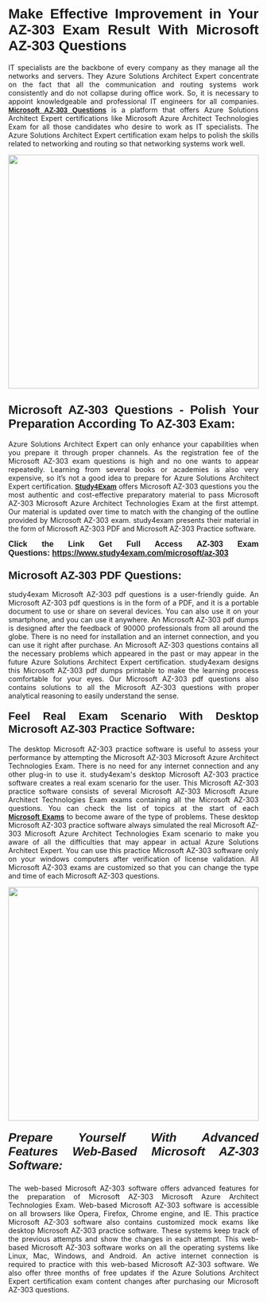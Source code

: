 <h1 style="text-align: justify;"><span style="font-family:Verdana,Geneva,sans-serif;"><strong>Make Effective Improvement in Your AZ-303 Exam Result With Microsoft AZ-303 Questions</strong></span></h1>

<p style="text-align: justify;">IT specialists are the backbone of every company as they manage all the networks and servers. They Azure Solutions Architect Expert concentrate on the fact that all the communication and routing systems work consistently and do not collapse during office work. So, it is necessary to appoint knowledgeable and professional IT engineers for all companies. <a href="https://www.study4exam.com/microsoft/az-303" target="_blank"><span style="font-family:Tahoma,Geneva,sans-serif;"><strong>Microsoft AZ-303 Questions</strong></span></a> is a platform that offers Azure Solutions Architect Expert certifications like Microsoft Azure Architect Technologies Exam for all those candidates who desire to work as IT specialists. The Azure Solutions Architect Expert certification exam helps to polish the skills related to networking and routing so that networking systems work well.</p>

<p style="text-align: justify;"><a href="https://www.study4exam.com/microsoft/az-303" target="_blank"><img alt="" src="https://www.thequestionanswers.com/wp-content/uploads/2022/02/Study4Exam-Cert-Exams-Questions.webp" style="width: 100%; height: 470px;" /></a></p>

<h2 style="text-align: justify;"><span style="font-family:Verdana,Geneva,sans-serif;"><strong><span style="font-size:24px;">Microsoft AZ-303 Questions - Polish Your Preparation According To AZ-303 Exam:</span></strong></span></h2>

<p style="text-align: justify;">Azure Solutions Architect Expert can only enhance your capabilities when you prepare it through proper channels. As the registration fee of the Microsoft AZ-303 exam questions is high and no one wants to appear repeatedly. Learning from several books or academies is also very expensive, so it’s not a good idea to prepare for Azure Solutions Architect Expert certification. <a href="https://www.study4exam.com/" target="_blank"><span style="font-family:Tahoma,Geneva,sans-serif;"><strong>Study4Exam</strong></span></a> offers Microsoft AZ-303 questions you the most authentic and cost-effective preparatory material to pass Microsoft AZ-303 Microsoft Azure Architect Technologies Exam at the first attempt. Our material is updated over time to match with the changing of the outline provided by Microsoft AZ-303 exam. study4exam presents their material in the form of Microsoft AZ-303 PDF and Microsoft AZ-303 Practice software.</p>

<p style="text-align: justify;"><span style="font-size:16px;"><span style="font-family:Verdana,Geneva,sans-serif;"><strong>Click the Link Get Full Access AZ-303 Exam Questions: <a href="https://www.study4exam.com/microsoft/az-303" target="_blank">https://www.study4exam.com/microsoft/az-303</a></strong></span></span></p>

<h3 style="text-align: justify;"><strong><span style="font-size:22px;"><span style="font-family:Verdana,Geneva,sans-serif;">Microsoft AZ-303 PDF Questions:</span></span></strong></h3>

<p style="text-align: justify;">study4exam Microsoft AZ-303 pdf questions is a user-friendly guide. An Microsoft AZ-303 pdf questions is in the form of a PDF, and it is a portable document to use or share on several devices. You can also use it on your smartphone, and you can use it anywhere. An Microsoft AZ-303 pdf dumps is designed after the feedback of 90000 professionals from all around the globe. There is no need for installation and an internet connection, and you can use it right after purchase. An Microsoft AZ-303 questions contains all the necessary problems which appeared in the past or may appear in the future Azure Solutions Architect Expert certification. study4exam designs this Microsoft AZ-303 pdf dumps printable to make the learning process comfortable for your eyes. Our Microsoft AZ-303 pdf questions also contains solutions to all the Microsoft AZ-303 questions with proper analytical reasoning to easily understand the sense.</p>

<h4 style="text-align: justify;"><strong><span style="font-size:22px;"><span style="font-family:Verdana,Geneva,sans-serif;">Feel Real Exam Scenario With Desktop Microsoft AZ-303 Practice Software:</span></span></strong></h4>

<p style="text-align: justify;">The desktop Microsoft AZ-303 practice software is useful to assess your performance by attempting the Microsoft AZ-303 Microsoft Azure Architect Technologies Exam. There is no need for any internet connection and any other plug-in to use it. study4exam's desktop Microsoft AZ-303 practice software creates a real exam scenario for the user. This Microsoft AZ-303 practice software consists of several Microsoft AZ-303 Microsoft Azure Architect Technologies Exam exams containing all the Microsoft AZ-303 questions. You can check the list of topics at the start of each <a href="https://www.study4exam.com/microsoft-exams" target="_blank"><span style="font-family:Verdana,Geneva,sans-serif;"><strong>Microsoft Exams</strong></span></a> to become aware of the type of problems. These desktop Microsoft AZ-303 practice software always simulated the real Microsoft AZ-303 Microsoft Azure Architect Technologies Exam scenario to make you aware of all the difficulties that may appear in actual Azure Solutions Architect Expert. You can use this practice Microsoft AZ-303 software only on your windows computers after verification of license validation. All Microsoft AZ-303 exams are customized so that you can change the type and time of each Microsoft AZ-303 questions.</p>

<p style="text-align: justify;"><a href="https://www.study4exam.com/microsoft/az-303" target="_blank"><img alt="" src="https://www.thequestionanswers.com/wp-content/uploads/2022/02/Study4Exam-Cert-Exams-Questions-Discount.webp" style="width: 100%; height: 470px;" /></a></p>

<h5 style="text-align: justify;"><strong><span style="font-size:24px;"><span style="font-family:Verdana,Geneva,sans-serif;">Prepare Yourself With Advanced Features Web-Based Microsoft AZ-303 Software:</span></span></strong></h5>

<p style="text-align: justify;">The web-based Microsoft AZ-303 software offers advanced features for the preparation of Microsoft AZ-303 Microsoft Azure Architect Technologies Exam. Web-based Microsoft AZ-303 software is accessible on all browsers like Opera, Firefox, Chrome engine, and IE. This practice Microsoft AZ-303 software also contains customized mock exams like desktop Microsoft AZ-303 practice software. These systems keep track of the previous attempts and show the changes in each attempt. This web-based Microsoft AZ-303 software works on all the operating systems like Linux, Mac, Windows, and Android. An active internet connection is required to practice with this web-based Microsoft AZ-303 software. We also offer three months of free updates if the Azure Solutions Architect Expert certification exam content changes after purchasing our Microsoft AZ-303 questions. </p>
